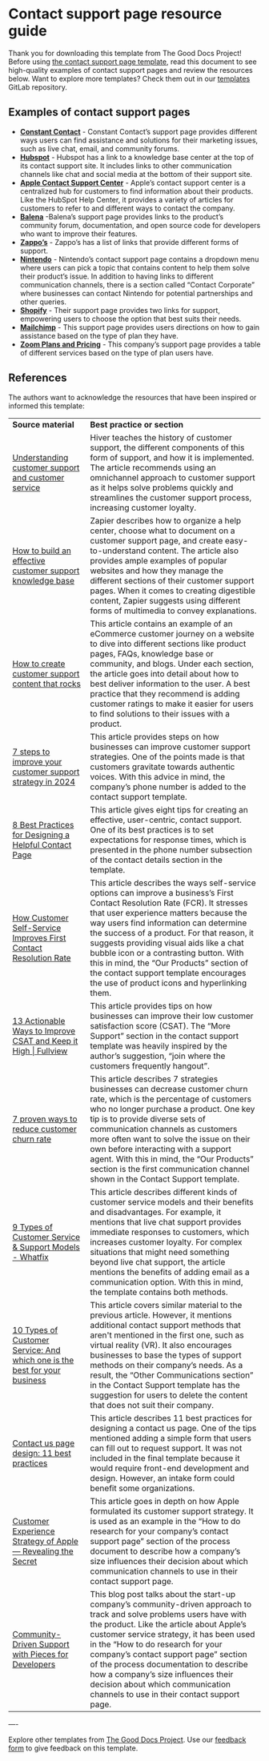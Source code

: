 # Contact support page resource guide

Thank you for downloading this template from The Good Docs Project! Before using [the contact support page template](template-contact-support.md), read this document to see high-quality examples of contact support pages and review the resources below. Want to explore more templates? Check them out in our [templates](https://gitlab.com/tgdp/templates) GitLab repository.

## Examples of contact support pages

* **[Constant Contact](https://community.constantcontact.com/t5/Contact-Support/bd-p/contact-support)** - Constant Contact’s support page provides different ways users can find assistance and solutions for their marketing issues, such as live chat, email, and community forums.
* **[Hubspot](https://help.hubspot.com/?_ga=2.32288827.42970265.1714521684-601084526.1709179413&_gl=1*mpto06*_ga*NjAxMDg0NTI2LjE3MDkxNzk0MTM.*_ga_LXTM6CQ0XK*MTcxNDUyMTY4My42LjAuMTcxNDUyMTY4My42MC4wLjA.)** - Hubspot has a link to a knowledge base center at the top of its contact support site. It includes links to other communication channels like chat and social media at the bottom of their support site.
* **[Apple Contact Support Center](https://support.apple.com/contact)** - Apple’s contact support center is a centralized hub for customers to find information about their products. Like the HubSpot Help Center, it provides a variety of articles for customers to refer to and different ways to contact the company.
* **[Balena](https://www.balena.io/support)** -Balena’s support page provides links to the product’s community forum, documentation, and open source code for developers who want to improve their features.
* **[Zappo’s](https://www.zappos.com/c/contact-us)** - Zappo’s has a list of links that provide different forms of support.
* **[Nintendo](https://en-americas-support.nintendo.com/app/contact/session/L3RpbWUvMTcxNDUxNjU2NS9nZW4vMTcxNDUxNjU2NS9zaWQvZlVYX2VnNWVVUFJTcWx3Z1lJREZxbHpVcER0dnVQRktPald5MnJhZlNLcVFrdFlSZDNNanJ4YzgzamNlWUo2Z29MaVpqT0NlX0VqWDBuODBObldNNCU3RXlMMGlIa21tQU9MMEcwRF9ZOWlrNTdwUUJickh5RVFKWnclMjElMjE%3D)** - Nintendo’s contact support page contains a dropdown menu where users can pick a topic that contains content to help them solve their product’s issue. In addition to having links to different communication channels, there is a section called “Contact Corporate” where businesses can contact Nintendo for potential partnerships and other queries.
* **[Shopify](https://www.shopify.com/contact)** - Their support page provides two links for support, empowering users to choose the option that best suits their needs.
* **[Mailchimp](https://mailchimp.com/help/mailchimp-support-options/)** - This support page provides users directions on how to gain assistance based on the type of plan they have.
* **[Zoom Plans and Pricing](https://zoom.us/pricing)** - This company’s support page provides a table of different services based on the type of plan users have.

## References

The authors want to acknowledge the resources that have been inspired or informed this template:

<table>
  <tr>
    <td><strong>Source material</strong></td>
    <td><strong>Best practice or section</strong></td>
  </tr>
  <tr>
    <td><a href="https://hiverhq.com/customer-support-guide">Understanding customer support and customer service</a></td>
    <td>Hiver teaches the history of customer support, the different components of this form of support, and how it is implemented. The article recommends using an omnichannel approach to customer support as it helps solve problems quickly and streamlines the customer support process, increasing customer loyalty.</td>
  </tr>
  <tr>
    <td><a href="https://zapier.com/blog/build-knowledge-base-documentation/">How to build an effective customer support knowledge base</a></td>
    <td>Zapier describes how to organize a help center, choose what to document on a customer support page, and create easy-to-understand content. The article also provides ample examples of popular websites and how they manage the different sections of their customer support pages. When it comes to creating digestible content, Zapier suggests using different forms of multimedia to convey explanations.</td>
  </tr>
  <tr>
    <td><a href="https://www.cm.com/blog/create-customer-support-content/">How to create customer support content that rocks</a>
    </td>
    <td>This article contains an example of an eCommerce customer journey on a website to dive into different sections like product pages, FAQs, knowledge base or community, and blogs. Under each section, the article goes into detail about how to best deliver information to the user. A best practice that they recommend is adding customer ratings to make it easier for users to find solutions to their issues with a product.
    </td>
  </tr>
  <tr>
    <td><a href="https://www.edesk.com/blog/customer-support-strategy/">7 steps to improve your customer support strategy in 2024</a></td>
    <td>This article provides steps on how businesses can improve customer support strategies. One of the points made is that customers gravitate towards authentic voices. With this advice in mind, the company’s phone number is added to the contact support template.</td>
  </tr>
  <tr>
    <td><a href="https://www.helpscout.com/helpu/contact-us-page-design/">8 Best Practices for Designing a Helpful Contact Page</a></td>
    <td>This article gives eight tips for creating an effective, user-centric, contact support. One of its best practices is to set expectations for response times, which is presented in the phone number subsection of the contact details section in the template.</td>
  </tr>
  <tr>
    <td><a href="https://www.coveo.com/blog/self-service-first-contact-resolution/">How Customer Self-Service Improves First Contact Resolution Rate</a></td>
    <td>This article describes the ways self-service options can improve a business’s First Contact Resolution Rate (FCR). It stresses that user experience matters because the way users find information can determine the success of a product. For that reason, it suggests providing visual aids like a chat bubble icon or a contrasting button. With this in mind, the “Our Products” section of the contact support template encourages the use of product icons and hyperlinking them.</td>
  </tr>
  <tr>
    <td><a href="https://www.fullview.io/blog/ways-to-improve-csat">13 Actionable Ways to Improve CSAT and Keep it High | Fullview</a></td>
    <td>This article provides tips on how businesses can improve their low customer satisfaction score (CSAT). The “More Support” section in the contact support template was heavily inspired by the author’s suggestion, “join where the customers frequently hangout”.</td>
  </tr>
  <tr>
    <td><a href="https://www.sprinklr.com/blog/how-to-reduce-customer-churn/">7 proven ways to reduce customer churn rate</a></td>
    <td>This article describes 7 strategies businesses can decrease customer churn rate, which is the percentage of customers who no longer purchase a product. One key tip is to provide diverse sets of communication channels as customers more often want to solve the issue on their own before interacting with a support agent. With this in mind, the “Our Products” section is the first communication channel shown in the Contact Support template.</td>
  </tr>
  <tr>
    <td><a href="https://whatfix.com/blog/customer-support-types/">9 Types of Customer Service & Support Models - Whatfix</a></td>
    <td>This article describes different kinds of customer service models and their benefits and disadvantages. For example, it mentions that live chat support provides immediate responses to customers, which increases customer loyalty. For complex situations that might need something beyond live chat support, the article mentions the benefits of adding email as a communication option. With this in mind, the template contains both methods.</td>
  </tr>
  <tr>
    <td><a href="https://www.proprofskb.com/blog/types-customer-service/">10 Types of Customer Service: And which one is the best for your business</a></td>
    <td>This article covers similar material to the previous article. However, it mentions additional contact support methods that aren't mentioned in the first one, such as virtual reality (VR). It also encourages businesses to base the types of support methods on their company’s needs. As a result, the “Other Communications section” in the Contact Support template has the suggestion for users to delete the content that does not suit their company.</td>
  </tr>
  <tr>
    <td><a href="https://webflow.com/blog/contact-us-page">Contact us page design: 11 best practices</a></td>
    <td>This article describes 11 best practices for designing a contact us page. One of the tips mentioned adding a simple form that users can fill out to request support. It was not included in the final template because it would require front-end development and design. However, an intake form could benefit some organizations.</td>
  </tr>
  <tr>
    <td><a href="https://cxjournal.medium.com/customer-experience-strategy-of-apple-revealing-the-secret-e33007e51c9b">Customer Experience Strategy of Apple — Revealing the Secret</a></td>
    <td>This article goes in depth on how Apple formulated its customer support strategy. It is used as an example in the “How to do research for your company’s contact support page” section of the process document to describe how a company’s size influences their decision about which communication channels to use in their contact support page.</td>
  </tr>
  <tr>
   <td><a href="https://code.pieces.app/blog/community-driven-support-with-pieces-for-developers">Community-Driven Support with Pieces for Developers</a></td>
   <td>This blog post talks about the start-up company’s  community-driven approach to track and solve problems users have with the product.  Like the article about Apple’s customer service strategy, it has been used in the “How to do research for your company’s contact support page” section of the process documentation to describe how a company’s size influences their decision about which communication channels to use in their contact support page.</td>
  </tr>
</table>

—-

Explore other templates from [The Good Docs Project](https://gitlab.com/tgdp/templates). Use our [feedback form](https://thegooddocsproject.dev/feedback/) to give feedback on this template.
